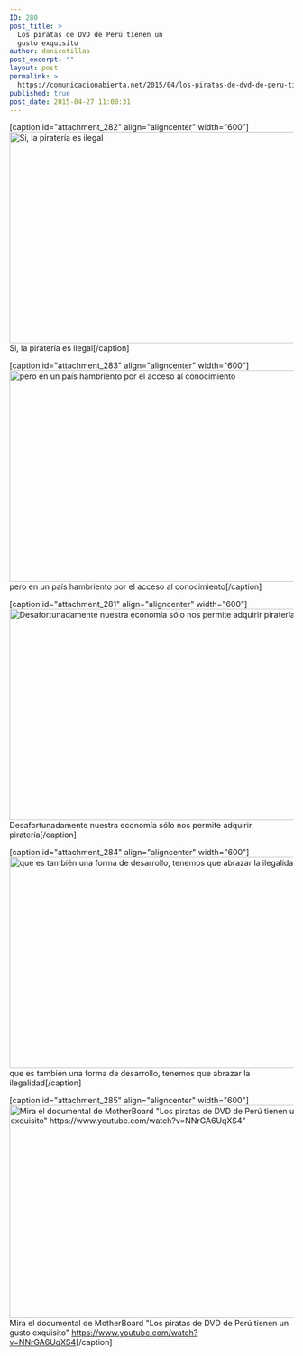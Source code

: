 ```yaml
---
ID: 280
post_title: >
  Los piratas de DVD de Perú tienen un
  gusto exquisito
author: danicotillas
post_excerpt: ""
layout: post
permalink: >
  https://comunicacionabierta.net/2015/04/los-piratas-de-dvd-de-peru-tienen-un-gusto-exquisito/
published: true
post_date: 2015-04-27 11:00:31
---
```

[caption id="attachment_282" align="aligncenter" width="600"]<a href="https://www.comunicacionabierta.net/wp-content/uploads/2015/04/Piracy-is-Illegal-2.jpg"><img class="wp-image-282" src="https://www.comunicacionabierta.net/wp-content/uploads/2015/04/Piracy-is-Illegal-2-900x563.jpg" alt="Si, la piratería es ilegal" width="600" height="375" /></a> Si, la piratería es ilegal[/caption]

[caption id="attachment_283" align="aligncenter" width="600"]<a href="https://www.comunicacionabierta.net/wp-content/uploads/2015/04/Piracy-is-Illegal-3.jpg"><img class="wp-image-283" src="https://www.comunicacionabierta.net/wp-content/uploads/2015/04/Piracy-is-Illegal-3-300x188.jpg" alt="pero en un país hambriento por el acceso al conocimiento" width="600" height="375" /></a> pero en un país hambriento por el acceso al conocimiento[/caption]

[caption id="attachment_281" align="aligncenter" width="600"]<a href="https://www.comunicacionabierta.net/wp-content/uploads/2015/04/Piracy-is-Illegal-1.jpg"><img class="wp-image-281" src="https://www.comunicacionabierta.net/wp-content/uploads/2015/04/Piracy-is-Illegal-1-300x188.jpg" alt="Desafortunadamente nuestra economía sólo nos permite adquirir piratería" width="600" height="375" /></a> Desafortunadamente nuestra economía sólo nos permite adquirir piratería[/caption]

[caption id="attachment_284" align="aligncenter" width="600"]<a href="https://www.comunicacionabierta.net/wp-content/uploads/2015/04/Piracy-is-Illegal-4.jpg"><img class="wp-image-284" src="https://www.comunicacionabierta.net/wp-content/uploads/2015/04/Piracy-is-Illegal-4-300x188.jpg" alt="que es también una forma de desarrollo, tenemos que abrazar la ilegalidad" width="600" height="375" /></a> que es también una forma de desarrollo, tenemos que abrazar la ilegalidad[/caption]

[caption id="attachment_285" align="aligncenter" width="600"]<a href="https://www.comunicacionabierta.net/wp-content/uploads/2015/04/Piracy-is-Illegal.jpg"><img class="wp-image-285" src="https://www.comunicacionabierta.net/wp-content/uploads/2015/04/Piracy-is-Illegal-300x189.jpg" alt="Mira el documental de MotherBoard &quot;Los piratas de DVD de Perú tienen un gusto exquisito&quot; https://www.youtube.com/watch?v=NNrGA6UqXS4&quot;" width="600" height="378" /></a> Mira el documental de MotherBoard "Los piratas de DVD de Perú tienen un gusto exquisito" <a href="https://www.youtube.com/watch?v=NNrGA6UqXS4">https://www.youtube.com/watch?v=NNrGA6UqXS4</a>[/caption]